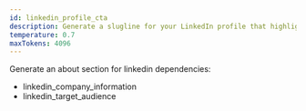 ```yaml
---
id: linkedin_profile_cta
description: Generate a slugline for your LinkedIn profile that highlights your unique skills, experiences, and value proposition.
temperature: 0.7
maxTokens: 4096
---
```

Generate an about section for linkedin
dependencies:
  - linkedin_company_information
  - linkedin_target_audience
